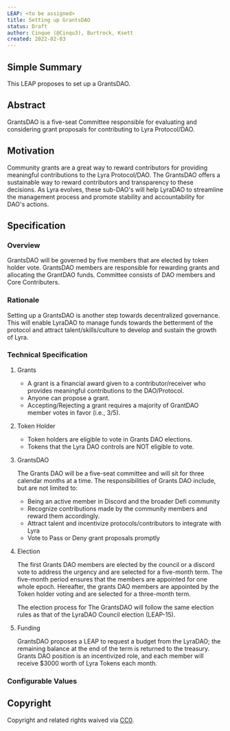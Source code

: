 ```yaml
---
LEAP: <to be assigned>
title: Setting up GrantsDAO
status: Draft
author: Cinque (@Cinqu3), Burtrock, Ksett
created: 2022-02-03
---
```


<!--You can leave these HTML comments in your merged LEAP and delete the visible duplicate text guides, they will not appear and may be helpful to refer to if you edit it again. This is the suggested template for new LEAPs. Note that a LEAP number will be assigned by an editor. When opening a pull request to submit your LEAP, please use an abbreviated title in the filename, `leap-draft_title_abbrev.md`. The title should be 44 characters or less.-->

## Simple Summary
<!--"If you can't explain it simply, you don't understand it well enough." Simply describe the outcome the proposed changes intend to achieve. This should be non-technical and accessible to a casual community member.-->
This LEAP proposes to set up a GrantsDAO.

## Abstract
<!--A short (~200 word) description of the proposed change, the abstract should clearly describe the proposed change. This is what *will* be done if the LEAP is implemented, not *why* it should be done or *how* it will be done. If the LEAP proposes deploying a new contract, write, "we propose to deploy a new contract that will do x".-->
GrantsDAO is a five-seat Committee responsible for evaluating and considering grant proposals for contributing to Lyra Protocol/DAO.

##  Motivation
<!--This is the problem statement. This is the *why* of the LEAP. It should clearly explain *why* the current state of the protocol is inadequate. It is critical that you explain *why* the change is needed, if the LEAP proposes changing how something is calculated, you must address *why* the current calculation is inaccurate or wrong. This is not the place to describe how the LEAP will address the issue!-->
Community grants are a great way to reward contributors for providing meaningful contributions to the Lyra Protocol/DAO. The GrantsDAO offers a sustainable way to reward contributors and transparency to these decisions. As Lyra evolves, these sub-DAO's will help LyraDAO to streamline the management process and promote stability and accountability for DAO's actions.

## Specification

<!--The specification should describe the syntax and semantics of any new feature, there are five sections
1. Overview
2. Rationale
3. Technical Specification
4. Test Cases
5. Configurable Values
-->

### Overview
<!--This is a high level overview of *how* the LEAP will solve the problem. The overview should clearly describe how the new feature will be implemented.-->
GrantsDAO will be governed by five members that are elected by token holder vote. GrantsDAO members are responsible for rewarding grants and allocating the GrantDAO funds.
Committee consists of <number> DAO members and <number> Core Contributers.


### Rationale
Setting up a GrantsDAO is another step towards decentralized governance. This will enable LyraDAO to manage funds towards the betterment of the protocol and attract talent/skills/culture to develop and sustain the growth of Lyra.

### Technical Specification

1. Grants
    - A grant is a financial award given to a contributor/receiver who provides meaningful contributions to the DAO/Protocol.
	- Anyone can propose a grant.
	- Accepting/Rejecting a grant requires a majority of GrantDAO member votes in favor (i.e., 3/5).

2. Token Holder
	 - Token holders are eligible to vote in Grants DAO elections.
	 - Tokens that the Lyra DAO controls are NOT eligible to vote.

3. GrantsDAO

	The Grants DAO will be a five-seat committee and will sit for three calendar months at a time. The responsibilities of Grants DAO include, but are not limited to:
	- Being an active member in Discord and the broader Defi community
	- Recognize contributions made by the community members and reward them accordingly.
	- Attract talent and incentivize protocols/contributors to integrate with Lyra
	- Vote to Pass or Deny grant proposals promptly

4. Election

	The first Grants DAO members are elected by the council or a discord vote to address the urgency and are selected for a five-month term. The five-month period ensures that the members are appointed for one whole epoch.
	Hereafter, the grants DAO members are appointed by the Token holder voting and are selected for a three-month term.

	The election process for The GrantsDAO will follow the same election rules as that of the LyraDAO Council election (LEAP-15).

5. Funding

	GrantsDAO proposes a LEAP to request a budget from the LyraDAO; the remaining balance at the end of the term is returned to the treasury.
	Grants DAO position is an incentivized role, and each member will receive $3000 worth of Lyra Tokens each month.

### Configurable Values
<!--Please list all values configurable under this implementation.-->

## Copyright
Copyright and related rights waived via [CC0](https://creativecommons.org/publicdomain/zero/1.0/).
